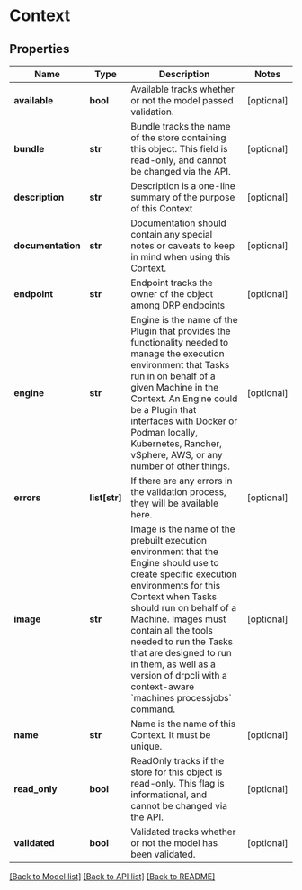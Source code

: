 # Context

## Properties
Name | Type | Description | Notes
------------ | ------------- | ------------- | -------------
**available** | **bool** | Available tracks whether or not the model passed validation. | [optional] 
**bundle** | **str** | Bundle tracks the name of the store containing this object. This field is read-only, and cannot be changed via the API. | [optional] 
**description** | **str** | Description is a one-line summary of the purpose of this Context | [optional] 
**documentation** | **str** | Documentation should contain any special notes or caveats to keep in mind when using this Context. | [optional] 
**endpoint** | **str** | Endpoint tracks the owner of the object among DRP endpoints | [optional] 
**engine** | **str** | Engine is the name of the Plugin that provides the functionality needed to manage the execution environment that Tasks run in on behalf of a given Machine in the Context.  An Engine could be a Plugin that interfaces with Docker or Podman locally, Kubernetes, Rancher, vSphere, AWS, or any number of other things. | [optional] 
**errors** | **list[str]** | If there are any errors in the validation process, they will be available here. | [optional] 
**image** | **str** | Image is the name of the prebuilt execution environment that the Engine should use to create specific execution environments for this Context when Tasks should run on behalf of a Machine.  Images must contain all the tools needed to run the Tasks that are designed to run in them, as well as a version of drpcli with a context-aware &#x60;machines processjobs&#x60; command. | [optional] 
**name** | **str** | Name is the name of this Context.  It must be unique. | [optional] 
**read_only** | **bool** | ReadOnly tracks if the store for this object is read-only. This flag is informational, and cannot be changed via the API. | [optional] 
**validated** | **bool** | Validated tracks whether or not the model has been validated. | [optional] 

[[Back to Model list]](../README.md#documentation-for-models) [[Back to API list]](../README.md#documentation-for-api-endpoints) [[Back to README]](../README.md)


